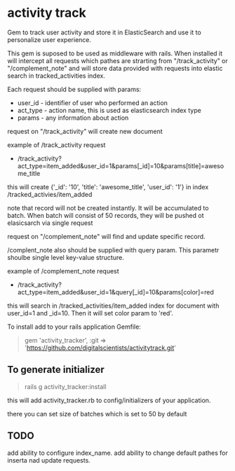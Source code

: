 activity track
=============

Gem to track user activity and store it in ElasticSearch and use it to personalize user experience.

This gem is suposed to be used as middleware with rails. When installed it will intercept all requests which pathes are strarting from "/track_activity" or "/complement_note" and will store data provided with requests into elastic search in tracked_activities index.

Each request should be supplied with params: 
-  user_id - identifier of user who performed an action
-  act_type - action name, this is used as elasticsearch index type
-  params - any information about action

request on "/track_activity" will create new document 

example of /track_activity request
-  /track_activity?act_type=item_added&user_id=1&params[_id]=10&params[title]=awesome_title

  this will create {'_id': '10', 'title': 'awesome_title', 'user_id': '1'} in index /tracked_activies/item_added

note that record will not be created instantly. It will be accumulated to batch. When batch will consist of 50 records, they will be pushed ot elasicsarch via single request

request on "/complement_note" will find and update specific record.

/complent_note also should be supplied with query param. This parametr shoulbe single level key-value structure.


example of /complement_note request
-  /track_activity?act_type=item_added&user_id=1&query[_id]=10&params[color]=red

this will search in /tracked_activities/item_added index for document with user_id=1 and _id=10. Then it will set color param to 'red'.


To install add to your rails application Gemfile:

> gem 'activity_tracker', :git => 'https://github.com/digitalscientists/activitytrack.git'

To generate initializer
-------------

> rails g activity_tracker:install

this will add activity_tracker.rb to config/initializers of your application.

there you can set size of batches which is set to 50 by default

TODO
-------------

add ability to configure index_name.
add ability to change default pathes for inserta nad update requests.


